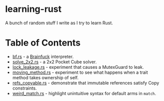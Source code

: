 # learning-rust

A bunch of random stuff I write as I try to learn Rust.

# Table of Contents

 * [bf.rs](bf.rs) - a [Brainfuck](https://en.wikipedia.org/wiki/Brainfuck) interpreter.
 * [solve_2x2.rs](solve_2x2.rs) - a 2x2 Pocket Cube solver.
 * [lock_leakage.rs](lock_leakage.rs) - experiment that causes a MutexGuard to leak.
 * [moving_method.rs](moving_method.rs) - experiment to see what happens when a trait method takes ownership of self.
 * [refs_copyable.rs](refs_copyable.rs) - demonstrate that immutable references satisfy Copy constraints.
 * [weird_match.rs](weird_match.rs) - highlight unintuitive syntax for default arms in `match`.
